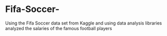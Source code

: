 # Fifa-Soccer-
Using the Fifa Soccer data set from Kaggle and using data analysis libraries analyzed the salaries of the famous football players
